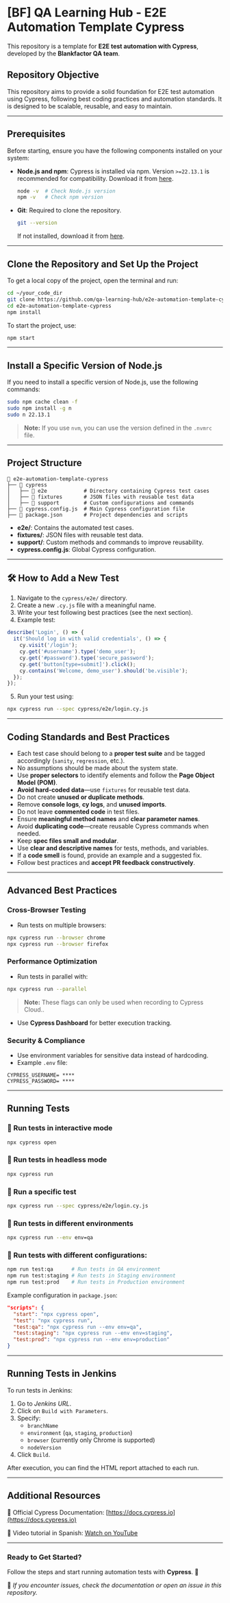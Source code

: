 # [BF] QA Learning Hub - E2E Automation Template Cypress

This repository is a template for **E2E test automation with Cypress**, developed by the **Blankfactor QA team**.

## Repository Objective

This repository aims to provide a solid foundation for E2E test automation using Cypress, following best coding practices and automation standards. It is designed to be scalable, reusable, and easy to maintain.

---

## Prerequisites

Before starting, ensure you have the following components installed on your system:

- **Node.js and npm**: Cypress is installed via npm. Version `>=22.13.1` is recommended for compatibility. Download it from [here](https://nodejs.org/en/download/).
  
  ```bash
  node -v  # Check Node.js version
  npm -v   # Check npm version
  ```

- **Git**: Required to clone the repository.
  
  ```bash
  git --version
  ```
  
  If not installed, download it from [here](https://git-scm.com/).

---

## Clone the Repository and Set Up the Project

To get a local copy of the project, open the terminal and run:

```bash
cd ~/your_code_dir
git clone https://github.com/qa-learning-hub/e2e-automation-template-cypress.git
cd e2e-automation-template-cypress
npm install
```

To start the project, use:

```bash
npm start
```

---

## Install a Specific Version of Node.js

If you need to install a specific version of Node.js, use the following commands:

```bash
sudo npm cache clean -f
sudo npm install -g n
sudo n 22.13.1
```

> **Note:** If you use `nvm`, you can use the version defined in the `.nvmrc` file.

---

## Project Structure

```
📂 e2e-automation-template-cypress
├── 📂 cypress
│   ├── 📂 e2e            # Directory containing Cypress test cases
│   ├── 📂 fixtures       # JSON files with reusable test data
│   ├── 📂 support        # Custom configurations and commands
├── 📄 cypress.config.js  # Main Cypress configuration file
├── 📄 package.json       # Project dependencies and scripts
```

- **e2e/**: Contains the automated test cases.
- **fixtures/**: JSON files with reusable test data.
- **support/**: Custom methods and commands to improve reusability.
- **cypress.config.js**: Global Cypress configuration.

---

## 🛠️ How to Add a New Test

1. Navigate to the `cypress/e2e/` directory.
2. Create a new `.cy.js` file with a meaningful name.
3. Write your test following best practices (see the next section).
4. Example test:

```js
describe('Login', () => {
  it('Should log in with valid credentials', () => {
    cy.visit('/login');
    cy.get('#username').type('demo_user');
    cy.get('#password').type('secure_password');
    cy.get('button[type=submit]').click();
    cy.contains('Welcome, demo_user').should('be.visible');
  });
});
```

5. Run your test using:
```bash
npx cypress run --spec cypress/e2e/login.cy.js
```

---

## Coding Standards and Best Practices

- Each test case should belong to a **proper test suite** and be tagged accordingly (`sanity`, `regression`, etc.).
- No assumptions should be made about the system state.
- Use **proper selectors** to identify elements and follow the **Page Object Model (POM)**.
- **Avoid hard-coded data**—use `fixtures` for reusable test data.
- Do not create **unused or duplicate methods**.
- Remove **console logs**, **cy logs**, and **unused imports**.
- Do not leave **commented code** in test files.
- Ensure **meaningful method names** and **clear parameter names**.
- Avoid **duplicating code**—create reusable Cypress commands when needed.
- Keep **spec files small and modular**.
- Use **clear and descriptive names** for tests, methods, and variables.
- If a **code smell** is found, provide an example and a suggested fix.
- Follow best practices and **accept PR feedback constructively**.

---

## Advanced Best Practices

### Cross-Browser Testing
- Run tests on multiple browsers:

```bash
npx cypress run --browser chrome
npx cypress run --browser firefox
```

### Performance Optimization
- Run tests in parallel with:

```bash
npx cypress run --parallel
```
> **Note:** These flags can only be used when recording to Cypress Cloud..

- Use **Cypress Dashboard** for better execution tracking.

### Security & Compliance
- Use environment variables for sensitive data instead of hardcoding.
- Example `.env` file:

```env
CYPRESS_USERNAME= ****
CYPRESS_PASSWORD= ****
```

---

## Running Tests

### 🔹 Run tests in interactive mode

```bash
npx cypress open
```

### 🔹 Run tests in headless mode

```bash
npx cypress run
```

### 🔹 Run a specific test

```bash
npx cypress run --spec cypress/e2e/login.cy.js
```

### 🔹 Run tests in different environments

```bash
npx cypress run --env env=qa
```

### 🔹 Run tests with different configurations:

```bash
npm run test:qa      # Run tests in QA environment
npm run test:staging # Run tests in Staging environment
npm run test:prod    # Run tests in Production environment
```

Example configuration in `package.json`:

```json
"scripts": {
  "start": "npx cypress open",
  "test": "npx cypress run",
  "test:qa": "npx cypress run --env env=qa",
  "test:staging": "npx cypress run --env env=staging",
  "test:prod": "npx cypress run --env env=production"
}
```

---

## Running Tests in Jenkins

To run tests in Jenkins:

1. Go to *Jenkins URL*.
2. Click on `Build with Parameters`.
3. Specify:
   - `branchName`
   - `environment` (`qa`, `staging`, `production`)
   - `browser` (currently only Chrome is supported)
   - `nodeVersion`
4. Click `Build`.

After execution, you can find the HTML report attached to each run.

---

## Additional Resources

📌 Official Cypress Documentation: [https://docs.cypress.io](https://docs.cypress.io)

📌 Video tutorial in Spanish: [Watch on YouTube](https://www.youtube.com/watch?v=YdTlhb02L2I\&utm_source=chatgpt.com)

---

### Ready to Get Started?

Follow the steps and start running automation tests with **Cypress**. 🚀

📌 *If you encounter issues, check the documentation or open an issue in this repository.*

